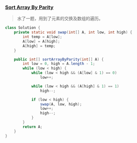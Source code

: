 ### [Sort Array By Parity](https://leetcode.com/problems/sort-array-by-parity/)

> 水了一题，用到了元素的交换及数组的遍历。

```Java
class Solution {
    private static void swap(int[] A, int low, int high) {
        int temp = A[low];
        A[low] = A[high];
        A[high] = temp;
    }

    public int[] sortArrayByParity(int[] A) {
        int low = 0, high = A.length - 1;
        while (low < high) {
            while (low < high && (A[low] & 1) == 0)
                low++;

            while (low < high && (A[high] & 1) == 1)
                high--;

            if (low < high) {
                swap(A, low, high);
                low++;
                high--;
            }
        }
        return A;
    }
}
```